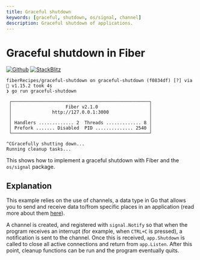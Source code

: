 ```yaml
---
title: Graceful shutdown
keywords: [graceful, shutdown, os/signal, channel]
description: Graceful shutdown of applications.
---
```


# Graceful shutdown in Fiber

[![Github](https://img.shields.io/static/v1?label=&message=Github&color=2ea44f&style=for-the-badge&logo=github)](https://github.com/khulnasoft/recipes/tree/master/graceful-shutdown) [![StackBlitz](https://img.shields.io/static/v1?label=&message=StackBlitz&color=2ea44f&style=for-the-badge&logo=StackBlitz)](https://stackblitz.com/github/khulnasoft/recipes/tree/master/graceful-shutdown)

```
fiberRecipes/graceful-shutdown on graceful-shutdown (f0834df) [?] via 🐹 v1.15.2 took 4s
❯ go run graceful-shutdown

 ┌───────────────────────────────────────────────────┐
 │                    Fiber v2.1.0                   │
 │               http://127.0.0.1:3000               │
 │                                                   │
 │ Handlers ............. 2  Threads ............. 8 │
 │ Prefork ....... Disabled  PID .............. 2540 │
 └───────────────────────────────────────────────────┘

^CGracefully shutting down...
Running cleanup tasks...
```

This shows how to implement a graceful shutdown with Fiber and the `os/signal` package.

## Explanation

This example relies on the use of channels, a data type in Go that allows you to send and receive data to/from specific places in an application (read more about them [here](https://tour.golang.org/concurrency/2)).

A channel is created, and registered with `signal.Notify` so that when the program receives an interrupt (for example, when `CTRL+C` is pressed), a notification is sent to the channel. Once this is received, `app.Shutdown` is called to close all active connections and return from `app.Listen`. After this point, cleanup functions can be run and the program eventually quits.

